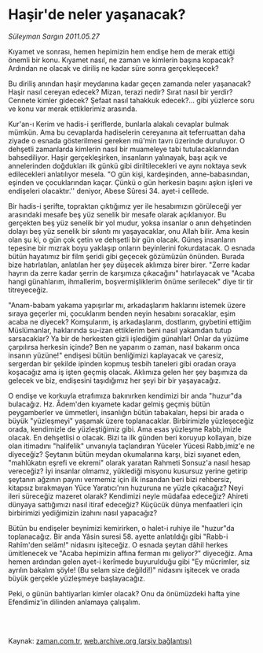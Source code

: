 # Haşir'de neler yaşanacak?

*Süleyman Sargın 2011.05.27*

<td class="columnist-detail">
<p>Kıyamet ve sonrası, hemen hepimizin hem endişe hem de merak ettiği önemli bir konu. Kıyamet nasıl, ne zaman ve kimlerin başına kopacak? Ardından ne olacak ve diriliş ne kadar süre sonra gerçekleşecek?</p>
<p>
<div id="haberMetinDiv">
<p>Bu diriliş anından haşir meydanına kadar geçen zamanda neler yaşanacak? Haşir nasıl cereyan edecek? Mizan, terazi nedir? Sırat nasıl bir yerdir? Cennete kimler gidecek? Şefaat nasıl tahakkuk edecek?... gibi yüzlerce soru ve konu var merak ettiklerimiz arasında.
<p>Kur'an-ı Kerim ve hadis-i şeriflerde, bunlarla alakalı cevaplar bulmak mümkün. Ama bu cevaplarda hadiselerin cereyanına ait teferruattan daha ziyade o esnada gösterilmesi gereken mü'min tavrı üzerinde duruluyor. O dehşetli zamanlarda kimlerin nasıl bir muameleye tabi tutulacaklarından bahsediliyor. Haşir gerçekleşirken, insanların yalınayak, başı açık ve annelerinden doğdukları ilk günkü gibi diriltilecekleri ve aynı noktaya sevk edilecekleri anlatılıyor mesela. "O gün kişi, kardeşinden, anne-babasından, eşinden ve çocuklarından kaçar. Çünkü o gün herkesin başını aşkın işleri ve endişeleri olacaktır.'' deniyor, Abese Sûresi 34. ayet-i celîlede.
<p>Bir hadis-i şerifte, topraktan çıktığımız yer ile hesabımızın görüleceği yer arasındaki mesafe beş yüz senelik bir mesafe olarak açıklanıyor. Bu gerçekten beş yüz senelik bir yol mudur, yoksa insanlar o anın dehşetinden dolayı beş yüz senelik bir sıkıntı mı yaşayacaklar, onu Allah bilir. Ama kesin olan şu ki, o gün çok çetin ve dehşetli bir gün olacak. Güneş insanların tepesine bir mızrak boyu yaklaşıp onların beyinlerini fokurdatacak. O esnada bütün hayatımız bir film şeridi gibi geçecek gözümüzün önünden. Burada bize hatırlatılan, anlatılan her şey düşecek aklımıza birer birer. "Zerre kadar hayrın da zerre kadar şerrin de karşımıza çıkacağını" hatırlayacak ve "Acaba hangi günahlarım, ihmallerim, boşvermişliklerim önüme serilecek" diye tir tir titreyeceğiz.
<p>"Anam-babam yakama yapışırlar mı, arkadaşlarım haklarını istemek üzere sıraya geçerler mi, çocuklarım benden neyin hesabını soracaklar, eşim acaba ne diyecek? Komşularım, iş arkadaşlarım, dostlarım, gıybetini ettiğim Müslümanlar, haklarında su-izan ettiklerim beni nasıl yakamdan tutup sarsacaklar? Ya bir de herkesten gizli işlediğim günahlar! Onlar da yüzüme çarpılırsa herkesin içinde? Ben ne yaparım o zaman, nasıl bakarım onca insanın yüzüne!" endişesi bütün benliğimizi kaplayacak ve çaresiz, sergerdan bir şekilde ipinden kopmuş tesbih taneleri gibi oradan oraya koşacağız ama iş işten geçmiş olacak. Aklımıza gelen her şey başımıza da gelecek ve biz, endişesini taşıdığımız her şeyi bir bir yaşayacağız.
<p>O endişe ve korkuyla etrafımıza bakınırken kendimizi bir anda "huzur"da bulacağız. Hz. Âdem'den kıyamete kadar gelmiş geçmiş bütün peygamberler ve ümmetleri, insanlığın bütün tabakaları, hepsi bir arada o büyük "yüzleşmeyi" yaşamak üzere toplanacaklar. Birbirimizle yüzleşeceğiz orada, kendimizle de yüzleştiğimiz gibi. Ama esas yüzleşme Rabb,imizle olacak. En dehşetlisi o olacak. Bizi ta ilk günden beri koruyup kollayan, bize olan itimadını "halifelik" unvanıyla taçlandıran Yüceler Yücesi Rabb,imiz'e ne diyeceğiz? Şeytanın bütün meydan okumalarına karşı, bizi sıyanet eden, "mahlûkatın eşrefi ve ekremi" olarak yaratan Rahmeti Sonsuz'a nasıl hesap vereceğiz? İyi insanlar olmamız, yüklediği misyonu kusursuz yerine getirip şeytanın ağzının payını vermemiz için ilk insandan beri bizi rehbersiz, kitapsız bırakmayan Yüce Yaratıcı'nın huzuruna ne yüzle çıkacağız? Neyi ileri süreceğiz mazeret olarak? Kendimizi neyle müdafaa edeceğiz? Ahireti dünyaya sattığımızı nasıl itiraf edeceğiz? Küçücük dünya menfaatleri için birbirimizi yediğimizin izahını nasıl yapacağız? 
<p>Bütün bu endişeler beynimizi kemirirken, o halet-i ruhiye ile "huzur"da toplanacağız. Bir anda Yâsin suresi 58. ayette anlatıldığı gibi "Rabb-i Rahîm'den selâm!" nidasını işiteceğiz. O esnada şeytan dâhil herkes ümitlenecek ve "Acaba hepimizin affına ferman mı geliyor?" diyeceğiz. Ama hemen ardından gelen ayet-i kerîmede buyurulduğu gibi "Ey mücrimler, siz ayrılın bakalım şöyle! (Bu selam size değildi!)" nidasını işitecek ve orada büyük gerçekle yüzleşmeye başlayacağız.
<p>Peki, o günün bahtiyarları kimler olacak? Onu da önümüzdeki hafta yine Efendimiz'in dilinden anlamaya çalışalım. </p></p></p></p></p></p></p></div>
</p>


<p><br>
		 </br></p></td>

Kaynak: [zaman.com.tr](http://zaman.com.tr/yazar.do?yazino=1139018), [web.archive.org (arşiv bağlantısı)](http://web.archive.org/web/20110911003447/http://www.zaman.com.tr:80/yazar.do?yazino=1139018)
